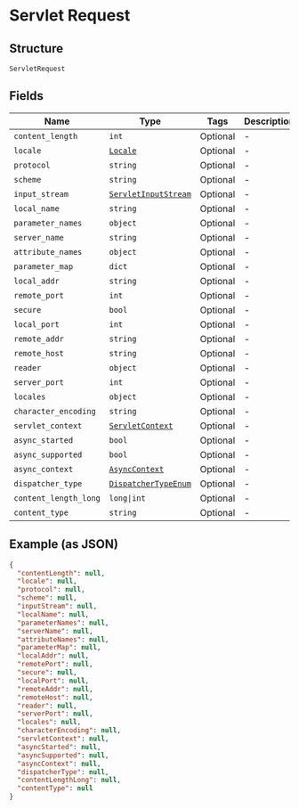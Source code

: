 
# Servlet Request

## Structure

`ServletRequest`

## Fields

| Name | Type | Tags | Description |
|  --- | --- | --- | --- |
| `content_length` | `int` | Optional | - |
| `locale` | [`Locale`](../../doc/models/locale.md) | Optional | - |
| `protocol` | `string` | Optional | - |
| `scheme` | `string` | Optional | - |
| `input_stream` | [`ServletInputStream`](../../doc/models/servlet-input-stream.md) | Optional | - |
| `local_name` | `string` | Optional | - |
| `parameter_names` | `object` | Optional | - |
| `server_name` | `string` | Optional | - |
| `attribute_names` | `object` | Optional | - |
| `parameter_map` | `dict` | Optional | - |
| `local_addr` | `string` | Optional | - |
| `remote_port` | `int` | Optional | - |
| `secure` | `bool` | Optional | - |
| `local_port` | `int` | Optional | - |
| `remote_addr` | `string` | Optional | - |
| `remote_host` | `string` | Optional | - |
| `reader` | `object` | Optional | - |
| `server_port` | `int` | Optional | - |
| `locales` | `object` | Optional | - |
| `character_encoding` | `string` | Optional | - |
| `servlet_context` | [`ServletContext`](../../doc/models/servlet-context.md) | Optional | - |
| `async_started` | `bool` | Optional | - |
| `async_supported` | `bool` | Optional | - |
| `async_context` | [`AsyncContext`](../../doc/models/async-context.md) | Optional | - |
| `dispatcher_type` | [`DispatcherTypeEnum`](../../doc/models/dispatcher-type-enum.md) | Optional | - |
| `content_length_long` | `long\|int` | Optional | - |
| `content_type` | `string` | Optional | - |

## Example (as JSON)

```json
{
  "contentLength": null,
  "locale": null,
  "protocol": null,
  "scheme": null,
  "inputStream": null,
  "localName": null,
  "parameterNames": null,
  "serverName": null,
  "attributeNames": null,
  "parameterMap": null,
  "localAddr": null,
  "remotePort": null,
  "secure": null,
  "localPort": null,
  "remoteAddr": null,
  "remoteHost": null,
  "reader": null,
  "serverPort": null,
  "locales": null,
  "characterEncoding": null,
  "servletContext": null,
  "asyncStarted": null,
  "asyncSupported": null,
  "asyncContext": null,
  "dispatcherType": null,
  "contentLengthLong": null,
  "contentType": null
}
```

